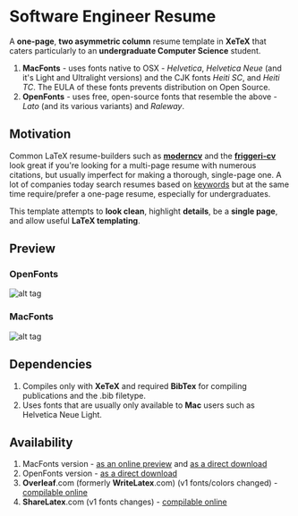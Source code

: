 # Software Engineer Resume

A **one-page**, **two asymmetric column** resume template in **XeTeX** that caters particularly to an **undergraduate Computer Science** student.

1. **MacFonts** - uses fonts native to OSX - _Helvetica_, _Helvetica Neue_ (and it's Light and Ultralight versions) and the CJK fonts _Heiti SC_, and _Heiti TC_. The EULA of these fonts prevents distribution on Open Source.
2. **OpenFonts** - uses free, open-source fonts that resemble the above - _Lato_ (and its various variants) and _Raleway_.

## Motivation

Common LaTeX resume-builders such as [**moderncv**](http://www.latextemplates.com/template/moderncv-cv-and-cover-letter) and the [**friggeri-cv**](https://github.com/afriggeri/cv) look great if you're looking for a multi-page resume with numerous citations, but usually imperfect for making a thorough, single-page one. A lot of companies today search resumes based on [keywords](http://www.businessinsider.com/most-big-companies-have-a-tracking-system-that-scans-your-resume-for-keywords-2012-1) but at the same time require/prefer a one-page resume, especially for undergraduates.

This template attempts to **look clean**, highlight **details**, be a **single page**, and allow useful **LaTeX templating**.

## Preview

### OpenFonts

![alt tag](https://raw.githubusercontent.com/deedydas/Deedy-Resume/master/OpenFonts/sample-image.png)

### MacFonts

![alt tag](https://raw.githubusercontent.com/deedydas/Deedy-Resume/master/MacFonts/sample-image.png)

## Dependencies

1. Compiles only with **XeTeX** and required **BibTex** for compiling publications and the .bib filetype.
2. Uses fonts that are usually only available to **Mac** users such as Helvetica Neue Light.

## Availability

1. MacFonts version - [as an online preview](http://debarghyadas.com/resume/debarghya-das-resume.pdf) and [as a direct download](https://github.com/deedydas/Deedy-Resume/raw/master/MacFonts/deedy_resume.pdf)
2. OpenFonts version - [as a direct download](https://github.com/deedydas/Deedy-Resume/raw/master/OpenFonts/deedy_resume-openfont.pdf)
3. **Overleaf**.com (formerly **WriteLatex**.com) (v1 fonts/colors changed) - [compilable online](https://www.writelatex.com/templates/deedy-resume/sqdbztjjghvz#.U2H9Kq1dV18)
4. **ShareLatex**.com (v1 fonts changes) - [compilable online](https://www.sharelatex.com/templates/cv-or-resume/deedy-resume)
